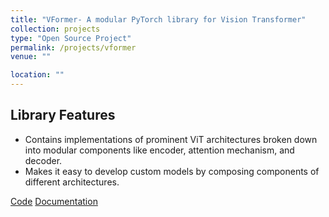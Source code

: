 ```yaml
---
title: "VFormer- A modular PyTorch library for Vision Transformer"
collection: projects
type: "Open Source Project"
permalink: /projects/vformer
venue: ""

location: ""
---
```


## Library Features

- Contains implementations of prominent ViT architectures broken down into modular components like encoder, attention mechanism, and decoder.
- Makes it easy to develop custom models by composing components of different architectures.

[Code](https://github.com/sforaidl/vformer) [Documentation](https://vformer.readthedocs.io/)